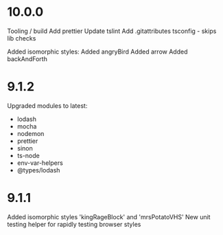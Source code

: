 10.0.0
======
Tooling / build
    Add prettier
    Update tslint
    Add .gitattributes
    tsconfig - skips lib checks

Added isomorphic styles:
    Added angryBird
    Added arrow
    Added backAndForth



9.1.2
=====
Upgraded modules to latest:
- lodash
- mocha
- nodemon
- prettier
- sinon
- ts-node
- env-var-helpers
- @types/lodash

9.1.1
=====
Added isomorphic styles 'kingRageBlock' and 'mrsPotatoVHS'
New unit testing helper for rapidly testing browser styles
